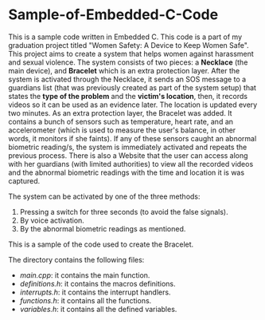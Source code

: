 # Sample-of-Embedded-C-Code

This is a sample code written in Embedded C. This code is a part of my graduation project titled "Women Safety: A Device to Keep Women Safe". This project aims to create a system that helps women against harassment and sexual violence. The system consists of two pieces: a __Necklace__ (the main device), and __Bracelet__ which is an extra protection layer.  After the system is activated through the Necklace, it sends an SOS message to a guardians list (that was previously created as part of the system setup) that states the __type of the problem__ and the __victim's location__, then, it records videos so it can be used as an evidence later. The location is updated every two minutes. As an extra protection layer, the Bracelet was added. It contains a bunch of sensors such as temperature, heart rate, and an accelerometer (which is used to measure the user's balance, in other words, it monitors if she faints). If any of these sensors caught an abnormal biometric reading/s, the system is immediately activated and repeats the previous process. There is also a Website that the user can access along with her guardians (with limited authorities) to view all the recorded videos and the abnormal biometric readings with the time and location it is was captured.

The system can be activated by one of the three methods:
1. Pressing a switch for three seconds (to avoid the false signals).
2. By voice activation.
3. By the abnormal biometric readings as mentioned.

This is a sample of the code used to create the Bracelet.

The directory contains the following files:
* _main.cpp_: it contains the main function.
* _definitions.h_: it contains the macros definitions.
* _interrupts.h_: it contains the interrupt handlers.
* _functions.h_: it contains all the functions.
* _variables.h_: it contains all the defined variables.
